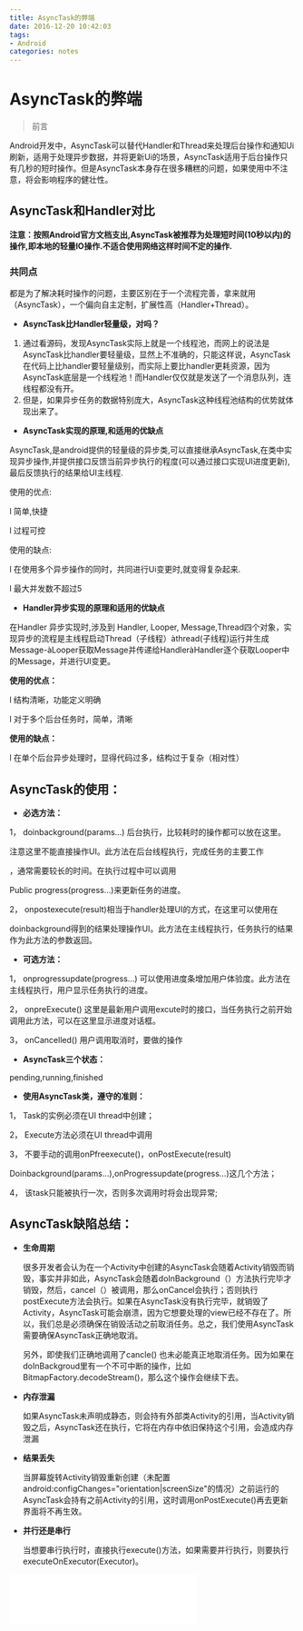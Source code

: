 ```yaml
---
title: AsyncTask的弊端
date: 2016-12-20 10:42:03
tags: 
- Android
categories: notes
---
```


# AsyncTask的弊端

> 前言

Android开发中，AsyncTask可以替代Handler和Thread来处理后台操作和通知Ui刷新，适用于处理异步数据，并将更新Ui的场景，AsyncTask适用于后台操作只有几秒的短时操作。但是AsyncTask本身存在很多糟糕的问题，如果使用中不注意，将会影响程序的健壮性。

<!--more-->

## AsyncTask和Handler对比

**注意：按照Android官方文档支出,AsyncTask被推荐为处理短时间(10秒以内)的操作,即本地的轻量IO操作.不适合使用网络这样时间不定的操作.**

### 共同点

都是为了解决耗时操作的问题，主要区别在于一个流程完善，拿来就用（AsyncTask），一个偏向自主定制，扩展性高（Handler+Thread）。

- **AsyncTask比Handler轻量级，对吗？**

1. 通过看源码，发现AsyncTask实际上就是一个线程池，而网上的说法是AsyncTask比handler要轻量级，显然上不准确的，只能这样说，AsyncTask在代码上比handler要轻量级别，而实际上要比handler更耗资源，因为AsyncTask底层是一个线程池！而Handler仅仅就是发送了一个消息队列，连线程都没有开。
2. 但是，如果异步任务的数据特别庞大，AsyncTask这种线程池结构的优势就体现出来了。

- **AsyncTask实现的原理,和适用的优缺点**

AsyncTask,是android提供的轻量级的异步类,可以直接继承AsyncTask,在类中实现异步操作,并提供接口反馈当前异步执行的程度(可以通过接口实现UI进度更新),最后反馈执行的结果给UI主线程.

使用的优点:

l  简单,快捷

l  过程可控

使用的缺点:

l 在使用多个异步操作的同时，共同进行Ui变更时,就变得复杂起来.

l 最大并发数不超过5

-  **Handler异步实现的原理和适用的优缺点**

在Handler 异步实现时,涉及到 Handler, Looper, Message,Thread四个对象，实现异步的流程是主线程启动Thread（子线程）àthread(子线程)运行并生成Message-àLooper获取Message并传递给HandleràHandler逐个获取Looper中的Message，并进行UI变更。

**使用的优点：**

l  结构清晰，功能定义明确

l  对于多个后台任务时，简单，清晰

**使用的缺点：**

l  在单个后台异步处理时，显得代码过多，结构过于复杂（相对性）

## AsyncTask的使用：

- **必选方法：**

1，  doinbackground(params…) 后台执行，比较耗时的操作都可以放在这里。

注意这里不能直接操作UI。此方法在后台线程执行，完成任务的主要工作

，通常需要较长的时间。在执行过程中可以调用

Public progress(progress…)来更新任务的进度。

 

2，  onpostexecute(result)相当于handler处理UI的方式，在这里可以使用在

doinbackground得到的结果处理操作UI。此方法在主线程执行，任务执行的结果作为此方法的参数返回。

 

- **可选方法：**

1，  onprogressupdate(progress…) 可以使用进度条增加用户体验度。此方法在主线程执行，用户显示任务执行的进度。

2，  onpreExecute()  这里是最新用户调用excute时的接口，当任务执行之前开始调用此方法，可以在这里显示进度对话框。

3，  onCancelled()  用户调用取消时，要做的操作

- **AsyncTask三个状态：**

pending,running,finished

- **使用AsyncTask类，遵守的准则：**

1，  Task的实例必须在UI thread中创建；

2，  Execute方法必须在UI thread中调用

3，  不要手动的调用onPfreexecute()，onPostExecute(result)

Doinbackground(params…),onProgressupdate(progress…)这几个方法；

4，  该task只能被执行一次，否则多次调用时将会出现异常;

## AsyncTask缺陷总结：

- **生命周期**

  很多开发者会认为在一个Activity中创建的AsyncTask会随着Activity销毁而销毁，事实并非如此，AsyncTask会随着doInBackground（）方法执行完毕才销毁，然后，cancel（）被调用，那么onCancel会执行；否则执行postExecute方法会执行。如果在AsyncTask没有执行完毕，就销毁了Activity，AsyncTask可能会崩溃，因为它想要处理的view已经不存在了。所以，我们总是必须确保在销毁活动之前取消任务。总之，我们使用AsyncTask需要确保AsyncTask正确地取消。

  另外，即使我们正确地调用了cancle() 也未必能真正地取消任务。因为如果在doInBackgroud里有一个不可中断的操作，比如BitmapFactory.decodeStream()，那么这个操作会继续下去。

- **内存泄漏**

  如果AsyncTask未声明成静态，则会持有外部类Activity的引用，当Activity销毁之后，AsyncTask还在执行，它将在内存中依旧保持这个引用，会造成内存泄漏

- **结果丢失**

  当屏幕旋转Activity销毁重新创建（未配置android:configChanges="orientation|screenSize"的情况）之前运行的AsyncTask会持有之前Activity的引用，这时调用onPostExecute()再去更新界面将不再生效。

- **并行还是串行**

  当想要串行执行时，直接执行execute()方法，如果需要并行执行，则要执行executeOnExecutor(Executor)。

<iframe frameborder="no" border="0" marginwidth="0" marginheight="0" width=330 height=86 src="//music.163.com/outchain/player?type=2&id=29761059&auto=1&height=66"></iframe>